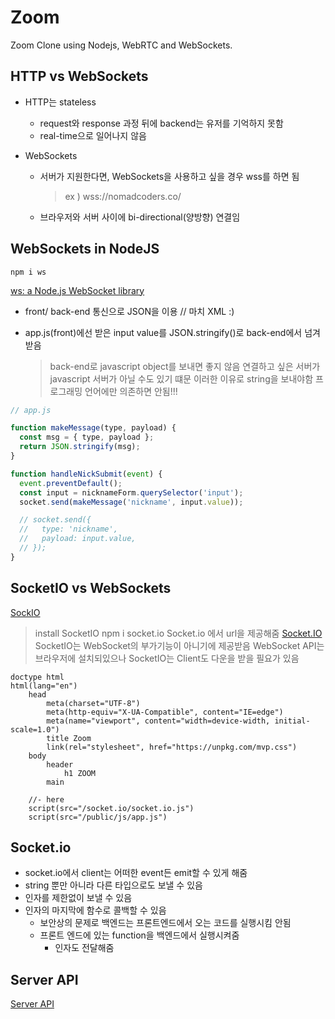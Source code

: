 # Zoom

Zoom Clone using Nodejs, WebRTC and WebSockets.

## HTTP vs WebSockets

- HTTP는 stateless

  - request와 response 과정 뒤에 backend는 유저를 기억하지 못함
  - real-time으로 일어나지 않음

- WebSockets
  - 서버가 지원한다면, WebSockets을 사용하고 싶을 경우 wss를 하면 됨
    > ex ) wss://nomadcoders.co/
  - 브라우저와 서버 사이에 bi-directional(양방향) 연결임

## WebSockets in NodeJS

`npm i ws`

[ws: a Node.js WebSocket library](https://www.npmjs.com/package/ws)

- front/ back-end 통신으로 JSON을 이용 // 마치 XML :)
- app.js(front)에선 받은 input value를 JSON.stringify()로 back-end에서 넘겨받음

  > back-end로 javascript object를 보내면 좋지 않음
  > 연결하고 싶은 서버가 javascript 서버가 아닐 수도 있기 떄문
  > 이러한 이유로 string을 보내야함
  > 프로그래밍 언어에만 의존하면 안됨!!!

```javascript
// app.js

function makeMessage(type, payload) {
  const msg = { type, payload };
  return JSON.stringify(msg);
}

function handleNickSubmit(event) {
  event.preventDefault();
  const input = nicknameForm.querySelector('input');
  socket.send(makeMessage('nickname', input.value));

  // socket.send({
  //   type: 'nickname',
  //   payload: input.value,
  // });
}
```

## SocketIO vs WebSockets

[SockIO](https://socket.io/docs/v4/)

> install SocketIO
> npm i socket.io
> Socket.io 에서 url을 제공해줌
> [Socket.IO](http://localhost:3000/socket.io/socket.io.js)
> SocketIO는 WebSocket의 부가기능이 아니기에 제공받음
> WebSocket API는 브라우저에 설치되있으나 SocketIO는 Client도 다운을 받을 필요가 있음

```pug
doctype html
html(lang="en")
    head
        meta(charset="UTF-8")
        meta(http-equiv="X-UA-Compatible", content="IE=edge")
        meta(name="viewport", content="width=device-width, initial-scale=1.0")
        title Zoom
        link(rel="stylesheet", href="https://unpkg.com/mvp.css")
    body
        header
            h1 ZOOM
        main

    //- here
    script(src="/socket.io/socket.io.js")
    script(src="/public/js/app.js")
```

## Socket.io

- socket.io에서 client는 어떠한 event든 emit할 수 있게 해줌
- string 뿐만 아니라 다른 타입으로도 보낼 수 있음
- 인자를 제한없이 보낼 수 있음
- 인자의 마지막에 함수로 콜백할 수 있음
  - 보안상의 문제로 백엔드는 프론트엔드에서 오는 코드를 실행시킴 안됨
  - 프론트 엔드에 있는 function을 백엔드에서 실행시켜줌
    - 인자도 전달해줌

## Server API

[Server API](https://socket.io/docs/v4/server-api/)
